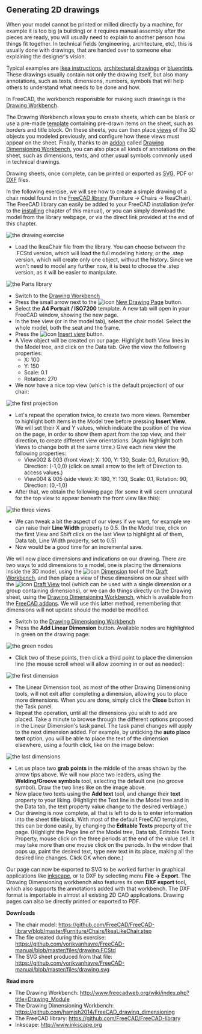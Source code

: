 ## Generating 2D drawings

When your model cannot be printed or milled directly by a machine, for example it is too big (a building) or it requires manual assembly after the pieces are ready, you will usually need to explain to another person how things fit together. In technical fields (engineering, architecture, etc), this is usually done with drawings, that are handed over to someone else explaining the designer's vision.

Typical examples are [Ikea instructions](http://www.ikea.com/ms/en_US/customer_service/assembly_instructions.html), [architectural drawings](https://en.wikipedia.org/wiki/Architectural_drawing) or [blueprints](https://en.wikipedia.org/wiki/Blueprint). These drawings usually contain not only the drawing itself, but also many annotations, such as texts, dimensions, numbers, symbols that will help others to understand what needs to be done and how.

In FreeCAD, the workbench responsible for making such drawings is the [Drawing Workbench](http://www.freecadweb.org/wiki/index.php?title=Drawing_Module). 

The Drawing Workbench allows you to create sheets, which can be blank or use a pre-made [template](http://www.freecadweb.org/wiki/index.php?title=Drawing_templates) containing pre-drawn items on the sheet, such as borders and title block. On these sheets, you can then place [views](http://www.freecadweb.org/wiki/index.php?title=Drawing_View) of the 3D objects you modeled previously, and configure how these views must appear on the sheet. Finally, thanks to an [addon](https://github.com/FreeCAD/FreeCAD-addons) called [Drawing Dimensioning Workbench](https://github.com/hamish2014/FreeCAD_drawing_dimensioning), you can also place all kinds of annotations on the sheet, such as dimensions, texts, and other usual symbols commonly used in technical drawings.

Drawing sheets, once complete, can be printed or exported as [SVG](https://en.wikipedia.org/wiki/Scalable_Vector_Graphics), PDF or [DXF](https://en.wikipedia.org/wiki/AutoCAD_DXF) files.

In the following exercise, we will see how to create a simple drawing of a chair model found in the [FreeCAD library](https://github.com/FreeCAD/FreeCAD-library) (Furniture -> Chairs -> IkeaChair). The FreeCAD library can easily be added to your FreeCAD installation (refer to the [installing](../discovering_freecad/installing.md#installing-additional-content) chapter of this manual), or you can simply download the model from the library webpage, or via the direct link provided at the end of this chapter.

![the drawing exercise](http://www.freecadweb.org/wiki/images/4/40/Exercise_drawing_01.jpg)

* Load the IkeaChair file from the library. You can choose between the .FCStd version, which will load the full modeling history, or the .step version, which will create only one object, without the history. Since we won't need to model any further now, it is best to choose the .step version, as it will be easier to manipulate.

![the Parts library](http://www.freecadweb.org/wiki/images/6/69/Parts_library.jpg)

* Switch to the [Drawing Workbench](http://www.freecadweb.org/wiki/index.php?title=Drawing_Module)
* Press the small arrow next to the ![icon](http://www.freecadweb.org/wiki/images/thumb/2/27/Drawing_Landscape_A3.png/16px-Drawing_Landscape_A3.png) [New Drawing Page](http://www.freecadweb.org/wiki/index.php?title=Drawing_Landscape_A3) button.
* Select the **A4 Portrait / ISO7200** template. A new tab will open in your FreeCAD window, showing the new page.
* In the tree view (or in the model tab), select the chair model.  Select the whole model, both the seat and the frame.
* Press the ![icon](http://www.freecadweb.org/wiki/images/thumb/0/03/Drawing_View.png/16px-Drawing_View.png) [Insert view](http://www.freecadweb.org/wiki/index.php?title=Drawing_View) button.
* A View object will be created on our page. Highlight both View lines in the Model tree, and click on the Data tab.  Give the view the following properties:
   * X: 100
   * Y: 150
   * Scale: 0.1
   * Rotation: 270
* We now have a nice top view (which is the default projection) of our chair:
 
![the first projection](http://www.freecadweb.org/wiki/images/c/cd/Exercise_drawing_02.jpg)

* Let's repeat the operation twice, to create two more views. Remember to highlight both items in the Model tree before pressing **Insert View**.  We will set their X and Y values, which indicate the position of the view on the page, in order to show them apart from the top view, and their direction, to create different view orientations. (Again highlight both Views to change both at the same time.) Give each new view the following properties:
   * View002 & 003 (front view): X: 100, Y: 130, Scale: 0.1, Rotation: 90, Direction: (-1,0,0) (click on small arrow to the left of Direction to access values.)
   * View004 & 005 (side view): X: 180, Y: 130, Scale: 0.1, Rotation: 90, Direction: (0,-1,0)
 * After that, we obtain the following page (for some it will seem unnatural for the top view to appear beneath the front view like this):
 
![the three views](http://www.freecadweb.org/wiki/images/7/79/Exercise_drawing_03.jpg)

* We can tweak a bit the aspect of our views if we want, for example we can raise their **Line Width** property to 0.5. (In the Model tree, click on the first View and Shift click on the last View to highlight all of them, Data tab, Line Width property, set to 0.5)
* Now would be a good time for an incremental save.

We will now place dimensions and indications on our drawing. There are two ways to add dimensions to a model, one is placing the dimensions inside the 3D model, using the ![icon](http://www.freecadweb.org/wiki/images/thumb/b/b0/Draft_Dimension.png/16px-Draft_Dimension.png) [Dimension](http://www.freecadweb.org/wiki/index.php?title=Draft_Dimension) tool of the [Draft Workbench](http://www.freecadweb.org/wiki/index.php?title=Draft_Module), and then place a view of these dimensions on our sheet with the ![icon](http://www.freecadweb.org/wiki/images/thumb/f/ff/Drawing_DraftView.png/16px-Drawing_DraftView.png) [Draft View](http://www.freecadweb.org/wiki/index.php?title=Drawing_DraftView) tool (which can be used with a single dimension or a group containing dimensions), or we can do things directly on the Drawing sheet, using the [Drawing Dimensioning Workbench](https://github.com/hamish2014/FreeCAD_drawing_dimensioning), which is available from the [FreeCAD addons](https://github.com/FreeCAD/FreeCAD-addons). We will use this latter method, remembering that dimensions will not update should the model be modified.

* Switch to the [Drawing Dimensioning Workbench](https://github.com/hamish2014/FreeCAD_drawing_dimensioning)
* Press the **Add Linear Dimension** button. Available nodes are highlighted in green on the drawing page:

![the green nodes](http://www.freecadweb.org/wiki/images/b/b3/Exercise_drawing_04.jpg)

* Click two of these points, then click a third point to place the dimension line (the mouse scroll wheel will allow zooming in or out as needed):

![the first dimension](http://www.freecadweb.org/wiki/images/b/b7/Exercise_drawing_05.jpg)

* The Linear Dimension tool, as most of the other Drawing Dimensioning tools, will not exit after completing a dimension, allowing you to place more dimensions. When you are done, simply click the **Close** button in the Task panel.
* Repeat the operation, until all the dimensions you wish to add are placed. Take a minute to browse through the different options proposed in the Linear Dimension's task panel. The task panel changes will apply to the next dimension added.  For example, by unticking the **auto place text** option, you will be able to place the text of the dimension elsewhere, using a fourth click, like on the image below:

![the last dimensions](http://www.freecadweb.org/wiki/images/3/39/Exercise_drawing_06.jpg)

* Let us place two **grab points** in the middle of the areas shown by the arrow tips above.  We will now place two leaders, using the **Welding/Groove symbols** tool, selecting the default one (no groove symbol). Draw the two lines like on the image above.
* Now place two texts using the **Add text** tool, and change their **text** property to your liking.  (Highlight the Text line in the Model tree and in the Data tab, the text property value change to the desired verbiage.)
* Our drawing is now complete, all that is left to do is to enter information into the sheet title block. With most of the default FreeCAD templates, this can be done easily, by changing the **Editable Texts** property of the page. (Highlight the Page line of the Model tree, Data tab, Editable Texts Property, mouse click on the three periods at the end of the value cell. It may take more than one mouse click on the periods.  In the window that pops up, paint the desired text, type new text in its place, making all the desired line changes. Click OK when done.)

Our page can now be exported to SVG to be worked further in graphical applications like [inkscape](http://www.inkscape.org), or to DXF by selecting menu **File -> Export**. The Drawing Dimensioning workbench also features its own **DXF export** tool, which also supports the annotations added with that workbench. The DXF format is importable in almost all existing 2D CAD applications. Drawing pages can also be directly printed or exported to PDF.

**Downloads**

* The chair model: https://github.com/FreeCAD/FreeCAD-library/blob/master/Furniture/Chairs/IkeaLikeChair.step
* The file created during this exercise: https://github.com/yorikvanhavre/FreeCAD-manual/blob/master/files/drawing.FCStd
* The SVG sheet produced from that file: https://github.com/yorikvanhavre/FreeCAD-manual/blob/master/files/drawing.svg

**Read more**

* The Drawing Workbench: http://www.freecadweb.org/wiki/index.php?title=Drawing_Module
* The Drawing Dimensioning Workbench: https://github.com/hamish2014/FreeCAD_drawing_dimensioning
* The FreeCAD library: https://github.com/FreeCAD/FreeCAD-library
* Inkscape: http://www.inkscape.org
